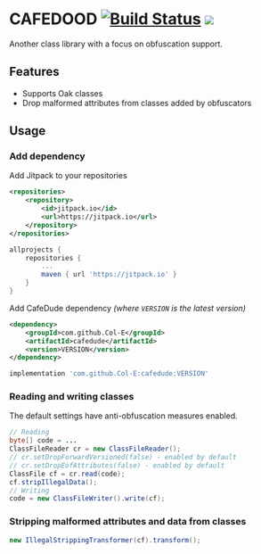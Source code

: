 # CAFEDOOD [![Build Status](https://cloud.drone.io/api/badges/Col-E/CAFED00D/status.svg)](https://cloud.drone.io/Col-E/CAFED00D) [![](https://jitpack.io/v/Col-E/CAFED00D.svg)](https://jitpack.io/#Col-E/CAFED00D)

Another class library with a focus on obfuscation support.

## Features

* Supports Oak classes
* Drop malformed attributes from classes added by obfuscators

## Usage

### Add dependency

Add Jitpack to your repositories
```xml
<repositories>
    <repository>
        <id>jitpack.io</id>
        <url>https://jitpack.io</url>
    </repository>
</repositories>
```
```groovy
allprojects {
    repositories {
        ...
        maven { url 'https://jitpack.io' }
    }
}
```
Add CafeDude dependency _(where `VERSION` is the latest version)_
```xml
<dependency>
    <groupId>com.github.Col-E</groupId>
    <artifactId>cafedude</artifactId>
    <version>VERSION</version>
</dependency>
```
```groovy
implementation 'com.github.Col-E:cafedude:VERSION'
```

### Reading and writing classes

The default settings have anti-obfuscation measures enabled.
```java
// Reading
byte[] code = ...
ClassFileReader cr = new ClassFileReader();
// cr.setDropForwardVersioned(false) - enabled by default
// cr.setDropEofAttributes(false) - enabled by default
ClassFile cf = cr.read(code);
cf.stripIllegalData();
// Writing
code = new ClassFileWriter().write(cf);
```

### Stripping malformed attributes and data from classes

```java
new IllegalStrippingTransformer(cf).transform();
```